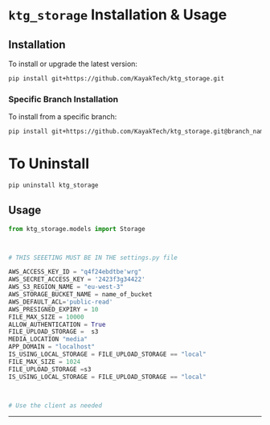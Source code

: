 ##

# `ktg_storage` Installation & Usage

## Installation

To install or upgrade the latest version:

```bash
pip install git+https://github.com/KayakTech/ktg_storage.git
```

### Specific Branch Installation

To install from a specific branch:

```bash
pip install git+https://github.com/KayakTech/ktg_storage.git@branch_name

```

# To Uninstall

```bash
pip uninstall ktg_storage
```

## Usage

```python
from ktg_storage.models import Storage



# THIS SEEETING MUST BE IN THE settings.py file

AWS_ACCESS_KEY_ID = "q4f24ebdtbe'wrg"
AWS_SECRET_ACCESS_KEY = '2423f3g34422'
AWS_S3_REGION_NAME = "eu-west-3"
AWS_STORAGE_BUCKET_NAME = name_of_bucket
AWS_DEFAULT_ACL='public-read'
AWS_PRESIGNED_EXPIRY = 10
FILE_MAX_SIZE = 10000
ALLOW_AUTHENTICATION = True
FILE_UPLOAD_STORAGE =  s3
MEDIA_LOCATION "media"
APP_DOMAIN = "localhost"
IS_USING_LOCAL_STORAGE = FILE_UPLOAD_STORAGE == "local"
FILE_MAX_SIZE = 1024
FILE_UPLOAD_STORAGE =s3
IS_USING_LOCAL_STORAGE = FILE_UPLOAD_STORAGE == "local"



# Use the client as needed
```

---
